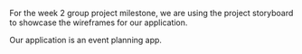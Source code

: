 For the week 2 group project milestone, we are using the project storyboard to showcase the wireframes for our application.

Our application is an event planning app.
